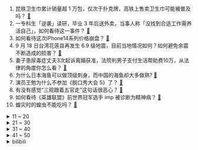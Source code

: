 1. 昆铁卫生巾累计销量超 1 万包，仅次于扑克牌，高铁上售卖卫生巾可能被普及吗？ [:link:](https://www.zhihu.com/question/554264218)
2. 一专科生「逆袭」读研，毕业 3 年后送外卖，当事人称「没找到合适工作需养活自己」，如何看待这一事件？ [:link:](https://www.zhihu.com/question/554242916)
3. 如何看待这次iPhone14系列价格崩盘？ [:link:](https://www.zhihu.com/question/554016165)
4. 9 月 18 日台湾花莲县再发生 6.9 级地震，目前当地情况如何？如何避免余震不断造成的损害？ [:link:](https://www.zhihu.com/question/554241030)
5. 妻子患尿毒症丈夫3次起诉离婚获准，法院判男子支付生活帮助费10万，从法律的角度你怎么看？ [:link:](https://www.zhihu.com/question/553897145)
6. 为什么日本海鱼可以做顶级刺身，而中国的海鱼却大多做熟? [:link:](https://www.zhihu.com/question/548875804)
7. 演员王勉为什么不参加《脱口秀大会 5》了？ [:link:](https://www.zhihu.com/question/553847567)
8. 有没有感觉“三观跟着五官走”这句话很恶心？ [:link:](https://www.zhihu.com/question/411304984)
9. 如何看待《英雄联盟》前世界冠军选手 imp 被诊断为精神病？ [:link:](https://www.zhihu.com/question/552633982)
10. 蝗灾时的蝗虫不能吃吗？ [:link:](https://www.zhihu.com/question/34095479)
<details>
<summary>11 ~ 20</summary>

11. 日本不满 20 岁新冠死亡病例增加，近半数死者没有基础疾病，这将给日本造成哪些影响？ [:link:](https://www.zhihu.com/question/553746842)
12. 印度首富阿达尼登上全球富豪榜第二，超越亚马逊创始人贝佐斯，哪些信息值得关注？ [:link:](https://www.zhihu.com/question/554221443)
13. 一个人的核心能力是什么？ [:link:](https://www.zhihu.com/question/524777137)
14. 成龙实际打起来有多能打？ [:link:](https://www.zhihu.com/question/30876851)
15. 读书真的有出路吗? [:link:](https://www.zhihu.com/question/554175762)
16. 泄露疫情防控工作信息，成都多名干部被立案审查，起到哪些警示作用？泄漏防疫信息将造成哪些影响？ [:link:](https://www.zhihu.com/question/554234744)
17. 俄乌战争中为何未出现超出公开水平的秘密先进武器？ [:link:](https://www.zhihu.com/question/554170220)
18. 网传视频显示杨颖与友人聚会玩剧本杀时抽烟，涉事剧本杀店家向杨颖道歉，如何看待此事？ [:link:](https://www.zhihu.com/question/553845483)
19. exe文件是机器语言，为什么mac不能运行Windows的exe文件？ [:link:](https://www.zhihu.com/question/374125621)
20. 台媒称台花莲大桥因地震断成数截，民众卡在桥中央等待援救，目前救援情况如何？ [:link:](https://www.zhihu.com/question/554247631)
</details>
<details>
<summary>21 ~ 30</summary>

21. 欧盟主席称俄军正从冰箱里拆芯片来修复他们的军事硬件，俄罗斯工业因何原因缺乏半导体？ [:link:](https://www.zhihu.com/question/553752932)
22. 国庆将至多地疾控发布最新出行提醒，北京倡导减少跨市活动、杭州倡导不出省，你那里有何要求？国庆如何度过？ [:link:](https://www.zhihu.com/question/554226897)
23. 住在一个脏乱差的家里十几年是什么感受？ [:link:](https://www.zhihu.com/question/47639633)
24. 为什么《冰雪奇缘》的女主是Anna，最后火的却是Elsa？ [:link:](https://www.zhihu.com/question/361926542)
25. 互联网裁员一轮又一轮，哪些是安身立命的技能？ [:link:](https://www.zhihu.com/question/551191955)
26. 如何看待漫威宣布「新片加入以色列超级英雄」？会进一步传播针对阿拉伯人的刻板印象吗？ [:link:](https://www.zhihu.com/question/553824406)
27. 解密审判录音，侵华日军 100 部队细菌战最新罪证公布，哪些信息值得关注？ [:link:](https://www.zhihu.com/question/554206681)
28. 为什么有些高中和大学成绩很优秀的人，读研读博期间科研成果产出较慢？ [:link:](https://www.zhihu.com/question/549072764)
29. 为什么贾政说袭人这个名字刁钻？ [:link:](https://www.zhihu.com/question/282114321)
30. 如何评价 iPhone 14 Pro 系列？ [:link:](https://www.zhihu.com/question/552353172)
</details>
<details>
<summary>31 ~ 40</summary>

31. 为什么infj型人格人数最少？ [:link:](https://www.zhihu.com/question/533653164)
32. 大三了，决定跨专业考研，但是不知道考哪个专业，如何选择合适的学校和专业？ [:link:](https://www.zhihu.com/question/316770994)
33. 如果妈妈不遵守承诺怎么办? [:link:](https://www.zhihu.com/question/554264675)
34. CSGO 炼狱小镇匪用连狙违法吗? [:link:](https://www.zhihu.com/question/545014825)
35. 考研报名系统填写考生信息功能 9 月 16 日开通，2023 年考研报考有哪些信息需要关注？ [:link:](https://www.zhihu.com/question/553883587)
36. 电动汽车的生命周期比燃油车的要更长吗？ [:link:](https://www.zhihu.com/question/552123306)
37. 读大专真的没有用、没有前途吗？ [:link:](https://www.zhihu.com/question/554195090)
38. 如果被同学孤立霸凌可以怎么反抗？ [:link:](https://www.zhihu.com/question/553891290)
39. 你怎么看待俄乌战争？ [:link:](https://www.zhihu.com/question/554068638)
40. 如何评价 2022 法考客观题？ [:link:](https://www.zhihu.com/question/554155629)
</details>
<details>
<summary>41 ~ 50</summary>

41. 台湾花莲县发生 6.9 级地震，台媒称有大楼倒塌，救援人员正前往，具体情况如何？ [:link:](https://www.zhihu.com/question/554243773)
42. 现如今，大家对「年轻人不下厨」这件事儿，是有多大误解？ [:link:](https://www.zhihu.com/question/554168673)
43. 有没有办法对付乌克兰的海马斯？ [:link:](https://www.zhihu.com/question/554015695)
44. 想问问大家，鸡头和凤尾会怎么选？ [:link:](https://www.zhihu.com/question/554154082)
45. 日本女教师「因职位调动产生不满」给全班学生午餐中加漂白剂，或对身体有哪些危害？她会承担哪些责任？ [:link:](https://www.zhihu.com/question/554246631)
46. 到了初一，英语还有救吗？ [:link:](https://www.zhihu.com/question/548559111)
47. 女生坚持读书的意义有多大？ [:link:](https://www.zhihu.com/question/554098042)
48. 大一生活费妈妈最开始说给一千，后来改成900，我说出我想要一千的想法，妈妈说我不懂事，我真的错了吗？ [:link:](https://www.zhihu.com/question/554151343)
49. 我真的有必要去为了别人委屈自己吗？ [:link:](https://www.zhihu.com/question/554205194)
50. 贝克汉姆当年的实力有多强？ [:link:](https://www.zhihu.com/question/553958786)
</details><details>
<summary>bilibili</summary>

</details>